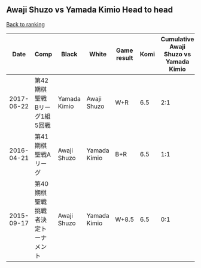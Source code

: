 ## Awaji Shuzo vs Yamada Kimio Head to head

[Back to ranking](../../index.md)




| **Date** | **Comp** | **Black** | **White** | **Game result** | **Komi** | **Cumulative Awaji Shuzo vs Yamada Kimio** | **Awaji Shuzo streak** | **Yamada Kimio streak** | 
| --- | --- | --- | --- | --- | --- | --- | --- | --- |
| 2017-06-22 | 第42期棋聖戦　Bリーグ1組5回戦 | Yamada Kimio | Awaji Shuzo | W+R | 6.5 | 2:1 | 2 | 0 | 
| 2016-04-21 | 第41期棋聖戦Aリーグ | Awaji Shuzo | Yamada Kimio | B+R | 6.5 | 1:1 | 1 | 0 | 
| 2015-09-17 | 第40期棋聖戦挑戦者決定トーナメント | Awaji Shuzo | Yamada Kimio | W+8.5 | 6.5 | 0:1 | 0 | 1 |




